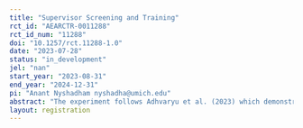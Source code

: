 ```yaml
---
title: "Supervisor Screening and Training"
rct_id: "AEARCTR-0011288"
rct_id_num: "11288"
doi: "10.1257/rct.11288-1.0"
date: "2023-07-28"
status: "in_development"
jel: "nan"
start_year: "2023-08-31"
end_year: "2024-12-31"
pi: "Anant Nyshadham nyshadha@umich.edu"
abstract: "The experiment follows Adhvaryu et al. (2023) which demonstrates a critical role of certain managerial dimensions in determining ﬁrm productivity, and shows that intervening to improve management practices can generate meaningful impacts. We ﬁnd that several key dimensions of managerial quality, such as attention, autonomy and locus of control are important for productivity but are not appropriately priced into market pay. Firms could substantially improve productivity at a low cost via psychometric measurement and screening of potential hires, and by providing training to improve managerial deﬁciencies. Adhvaryu et al. (2023a) follows up on this insight by evaluating a managerial training   program based on the learnings from Adhvaryu et al. (2023b) identifying which managerial skills and practices contribute most to the productivity of production lines of India’s largest garment producer, Shahi Exports. The resulting program, called Supervisors Transform Into Change Holders (STITCH), was evaluated via a randomized controlled trial across hundreds of supervisors at Shahi Exports (our partner organization). The training achieved large and persistent impacts: on average eﬃciency (produced quantity/target quantity) of lines managed by trained line supervisors increased by 7.3% during training and 5.8% over the six months after the training. The proposed study empirically tests a screening and training technology that we have developed to hire and/or promote (garment) production line supervisors based on their psychometric traits and/or managerial practices to improve ﬁrm productivity and worker wellbeing. The trial will take place in 62 garment manufacturing units in India among upper- level managers and production line supervisors overseeing more than 70,000 workers of Shahi Exports. We will randomly select roughly a quarter of the units to get the screening technology, a quarter to get the training technology, and a quarter to get both while the remaining units will serve as the control group."
layout: registration
---
```


